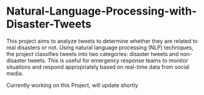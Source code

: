 # Natural-Language-Processing-with-Disaster-Tweets

This project aims to analyze tweets to determine whether they are related to real disasters or not. Using natural language processing (NLP) techniques, the project classifies tweets into two categories: disaster tweets and non-disaster tweets. This is useful for emergency response teams to monitor situations and respond appropriately based on real-time data from social media.

Currently working on this Project, will update shortly

